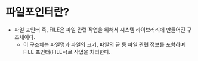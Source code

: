 # 파일포인터란?

- 파일 포인터 즉, FILE은 파일 관련 작업을 위해서 시스템 라이브러리에 만들어진 구조체이다. 
    - 이 구조체는 파일명과 파일의 크기, 파일의 끝 등 파일 관련 정보를 포함하며 FILE 포인터(FILE*)로 작업을 처리한다. 